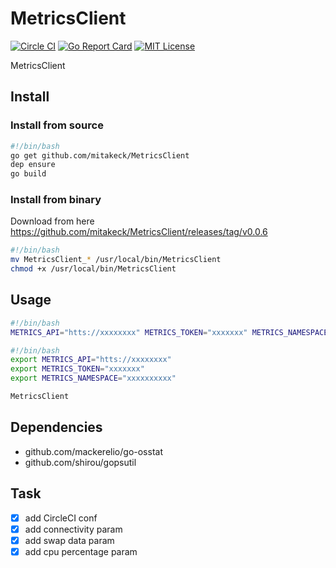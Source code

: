 # MetricsClient

[![Circle CI](https://circleci.com/gh/mitakeck/MetricsClient/tree/master.svg?style=shield)](https://circleci.com/gh/mitakeck/MetricsClient/tree/master) [![Go Report Card](https://goreportcard.com/badge/github.com/mitakeck/MetricsClient)](https://goreportcard.com/report/github.com/mitakeck/MetricsClient) [![MIT License](https://img.shields.io/badge/license-MIT-blue.svg)](https://github.com/mitakeck/MetricsClient/blob/master/LICENSE)

MetricsClient

## Install

### Install from source

```bash
#!/bin/bash
go get github.com/mitakeck/MetricsClient
dep ensure
go build
```

### Install from binary

Download from here https://github.com/mitakeck/MetricsClient/releases/tag/v0.0.6

```bash
#!/bin/bash
mv MetricsClient_* /usr/local/bin/MetricsClient
chmod +x /usr/local/bin/MetricsClient
```

## Usage

```bash
#!/bin/bash
METRICS_API="htts://xxxxxxxx" METRICS_TOKEN="xxxxxxx" METRICS_NAMESPACE="xxxxxxxxxx" MetricsClient
```

```bash
#!/bin/bash
export METRICS_API="htts://xxxxxxxx"
export METRICS_TOKEN="xxxxxxx"
export METRICS_NAMESPACE="xxxxxxxxxx"

MetricsClient
```

## Dependencies

- github.com/mackerelio/go-osstat
- github.com/shirou/gopsutil

## Task

- [x] add CircleCI conf
- [x] add connectivity param
- [x] add swap data param
- [x] add cpu percentage param

